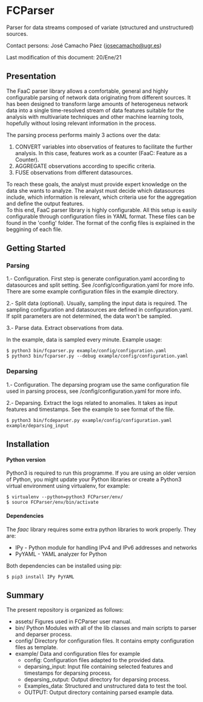 
# FCParser

Parser for data streams composed of variate (structured and unstructured) sources.

Contact persons: José Camacho Páez (josecamacho@ugr.es)

Last modification of this document: 20/Ene/21


## Presentation

The FaaC parser library allows a comfortable, general and highly configurable parsing
of network data originating from different sources. It has been designed to transform
large amounts of heterogeneus network data into a single time-resolved stream of data
features suitable for the analysis with multivariate techniques and other machine 
learning tools, hopefully without losing relevant information in the process.

The parsing process performs mainly 3 actions over the data:

1. CONVERT variables into observatios of features to facilitate the further analysis. In this case, features work as a counter (FaaC: Feature as a Counter).
2. AGGREGATE observations according to specific criteria.
3. FUSE observations from different datasources.
   
To reach these goals, the analyst must provide expert knowledge on the data she wants
to analyze. The analyst must decide which datasources include, which information is
relevant, which criteria use for the aggregation and define the output features.  
To this end, FaaC parser library is highly configurable. All this setup is easily configurable
through configuration files in YAML format. These files can be found in the 'config'
folder. The format of the config files is explained in the beggining of each file.

																						
## Getting Started
														
### Parsing

1.- Configuration. First step is generate configuration.yaml according to datasources and 
split setting. See /config/configuration.yaml for more info. There are some example configuration 
files in the example directory.

2.- Split data (optional). Usually, sampling the input data is required.
The sampling configuration and datasources are defined in configuration.yaml. 
If split parameters are not determined, the data won't be sampled.

3.- Parse data. Extract observations from data.

In the example, data is sampled every minute. Example usage:

	$ python3 bin/fcparser.py example/config/configuration.yaml
	$ python3 bin/fcparser.py --debug example/config/configuration.yaml

### Deparsing

1.- Configuration. The deparsing program use the same configuration file used in parsing 
process, see /config/configuration.yaml for more info.

2.- Deparsing. Extract the logs related to anomalies. It takes as input features and timestamps.
See the example to see format of the file.

	$ python3 bin/fcdeparser.py example/config/configuration.yaml example/deparsing_input 


## Installation

#### Python version

Python3 is required to run this programme.
If you are using an older version of Python, you might update your Python libraries or
create a Python3 virtual environment using virtualenv, for example:

	$ virtualenv --python=python3 FCParser/env/
	$ source FCParser/env/bin/activate 

#### Dependencies

The *faac* library requires some extra python libraries to work properly. They are:

- IPy - Python module for handling IPv4 and IPv6 addresses and networks
- PyYAML - YAML analyzer for Python

Both dependencies can be installed using pip:

	$ pip3 install IPy PyYAML 


## Summary

The present repository is organized as follows:

- assets/			Figures used in FCParser user manual.
- bin/				Python Modules with all of the lib classes and main scripts to parser and deparser process.
- config/			Directory for configuration files. It contains empty configuration files as template.
- example/			Data and configuration files for example
	- config:			Configuration files adapted to the provided data.
	- deparsing_input:	  	Input file containing selected features and timestamps for deparsing process.
	- deparsing_output:	  	Output directory for deparsing process.
	- Examples_data:      		Structured and unstructured data to test the tool.
	- OUTPUT:			Output directory containing parsed example data.
